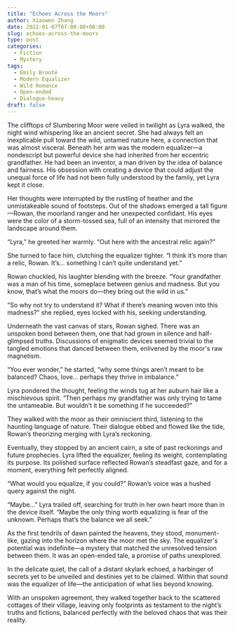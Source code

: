 ```yaml
---
title: "Echoes Across the Moors"
author: Xiaowen Zhang
date: 2022-01-07T07:00:00+08:00
slug: echoes-across-the-moors
type: post
categories:
  - Fiction
  - Mystery
tags:
  - Emily Brontë
  - Modern Equalizer
  - Wild Romance
  - Open-ended
  - Dialogue-heavy
draft: false
---
```


The clifftops of Slumbering Moor were veiled in twilight as Lyra walked, the night wind whispering like an ancient secret. She had always felt an inexplicable pull toward the wild, untamed nature here, a connection that was almost visceral. Beneath her arm was the modern equalizer—a nondescript but powerful device she had inherited from her eccentric grandfather. He had been an inventor, a man driven by the idea of balance and fairness. His obsession with creating a device that could adjust the unequal force of life had not been fully understood by the family, yet Lyra kept it close.

Her thoughts were interrupted by the rustling of heather and the unmistakeable sound of footsteps. Out of the shadows emerged a tall figure—Rowan, the moorland ranger and her unexpected confidant. His eyes were the color of a storm-tossed sea, full of an intensity that mirrored the landscape around them.

“Lyra,” he greeted her warmly. “Out here with the ancestral relic again?”

She turned to face him, clutching the equalizer tighter. “I think it’s more than a relic, Rowan. It’s... something I can’t quite understand yet.”

Rowan chuckled, his laughter blending with the breeze. “Your grandfather was a man of his time, someplace between genius and madness. But you know, that’s what the moors do—they bring out the wild in us.”

“So why not try to understand it? What if there’s meaning woven into this madness?” she replied, eyes locked with his, seeking understanding.

Underneath the vast canvas of stars, Rowan sighed. There was an unspoken bond between them, one that had grown in silence and half-glimpsed truths. Discussions of enigmatic devices seemed trivial to the tangled emotions that danced between them, enlivened by the moor's raw magnetism.

“You ever wonder,” he started, “why some things aren’t meant to be balanced? Chaos, love... perhaps they thrive in imbalance.”

Lyra pondered the thought, feeling the winds tug at her auburn hair like a mischievous spirit. “Then perhaps my grandfather was only trying to tame the untameable. But wouldn’t it be something if he succeeded?”

They walked with the moor as their omniscient third, listening to the haunting language of nature. Their dialogue ebbed and flowed like the tide, Rowan’s theorizing merging with Lyra’s reckoning.

Eventually, they stopped by an ancient cairn, a site of past reckonings and future prophecies. Lyra lifted the equalizer, feeling its weight, contemplating its purpose. Its polished surface reflected Rowan’s steadfast gaze, and for a moment, everything felt perfectly aligned.

“What would you equalize, if you could?” Rowan’s voice was a hushed query against the night.

“Maybe...” Lyra trailed off, searching for truth in her own heart more than in the device itself. “Maybe the only thing worth equalizing is fear of the unknown. Perhaps that’s the balance we all seek.”

As the first tendrils of dawn painted the heavens, they stood, monument-like, gazing into the horizon where the moor met the sky. The equalizer's potential was indefinite—a mystery that matched the unresolved tension between them. It was an open-ended tale, a promise of paths unexplored.

In the delicate quiet, the call of a distant skylark echoed, a harbinger of secrets yet to be unveiled and destinies yet to be claimed. Within that sound was the equalizer of life—the anticipation of what lies beyond knowing.

With an unspoken agreement, they walked together back to the scattered cottages of their village, leaving only footprints as testament to the night’s truths and fictions, balanced perfectly with the beloved chaos that was their reality.